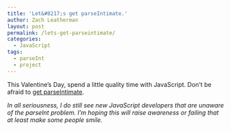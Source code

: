 ```yaml
---
title: 'Let&#8217;s get parseIntimate.'
author: Zach Leatherman
layout: post
permalink: /lets-get-parseintimate/
categories:
  - JavaScript
tags:
  - parseInt
  - project
---
```


This Valentine’s Day, spend a little quality time with JavaScript. Don’t be afraid to [get parseIntimate][1].

 [1]: http://parseintimate.com

*In all seriousness, I do still see new JavaScript developers that are unaware of the parseInt problem. I’m hoping this will raise awareness or failing that at least make some people smile.*